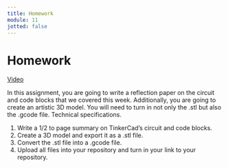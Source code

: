 ```yaml
---
title: Homework
module: 11
jotted: false
---
```


# Homework

<a href="https://umontana.zoom.us/rec/play/uMd7Je2q-j43Ht3G4QSDBvB_W9W5evmshnQe8_UJnx21ByVXOwfwZrBHNrEID6p0rnoDMta0EO_12j57?continueMode=true" target="_new">Video</a>

In this assignment, you are going to write a reflection paper on the circuit and code blocks that we covered this week. Additionally, you are going to create an artistic 3D model. You will need to turn in not only the .stl but also the .gcode file.
Technical specifications.

1.   Write a 1/2 to page summary on TinkerCad’s circuit and code blocks.
2.   Create a 3D model and export it as a .stl file.
3.   Convert the .stl file into a .gcode file.
4.   Upload all files into your repository and turn in your link to your repository.





